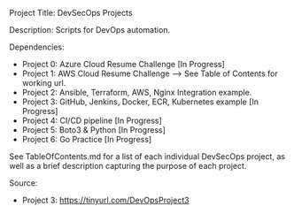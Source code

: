 Project Title: DevSecOps Projects

Description: Scripts for DevOps automation.

Dependencies: 
- Project 0: Azure Cloud Resume Challenge [In Progress]
- Project 1: AWS Cloud Resume Challenge --> See Table of Contents for working url.
- Project 2: Ansible, Terraform, AWS, Nginx Integration example.
- Project 3: GitHub, Jenkins, Docker, ECR, Kubernetes example [In Progress]
- Project 4: CI/CD pipeline [In Progress]
- Project 5: Boto3 & Python [In Progress]
- Project 6: Go Practice [In Progress]

See TableOfContents.md for a list of each individual DevSecOps project, as well as a brief description capturing the purpose of each project.

Source:
- Project 3: https://tinyurl.com/DevOpsProject3
